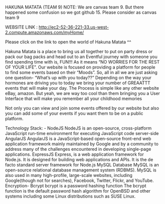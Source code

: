 HAKUNA MATATA (TEAM 9)
NOTE: We are canvas team 9. But there happened some confusion so we got github 15. Please consider as canvas team 9

WEBSITE LINK : http://ec2-52-36-221-33.us-west-2.compute.amazonaws.com/myHome/ 

Please click on the link to open the world of Hakuna Matata ^^

Hakuna Matata is a place to bring us all together to put on party dress or pack our bag packs and head out to an Eventful journey with someone you find spending time with is, FUN!!!
As it means “NO WORRIES FOR THE REST OF YOUR LIFE”.
Our website is focused on providing a platform for people to find some events based on their “Moods”. So, all in all we are just asking one question-
“What’s up with you today??”
Depending on the way your hormones are driving you to today we bring your number of GREAATTT events that will make your day. The Process is simple like any other website eBay, amazon. But yeah, we are way too cool than them bringing you a User Interface that will make you remember all your childhood memories

Not only you can view and join some events offered by our website
but also you can add some of your events if you want them to be on a public platform.

Technology Stack: -
NodeJS	NodeJS is an open-source, cross-platform JavaScript run-time environment for executing JavaScript code server-side
AngularJS	AngularJS is a JavaScript-based open-source front-end web application framework mainly maintained by Google and by a community to address many of the challenges encountered in developing single-page applications.
ExpressJS	Express, is a web application framework for Node.js. It is designed for building web applications and APIs. It is the de facto standard server framework for Node.js
MySQL Database	MySQL is an open-source relational database management system (RDBMS). MySQL is also used in many high-profile, large-scale websites, including Google(though not for searches), Facebook, Twitter, Flickr, and YouTube.
Encryption- Bcrypt	bcrypt is a password hashing function The bcrypt function is the default password hash algorithm for OpenBSD and other systems including some Linux distributions such as SUSE Linux.


